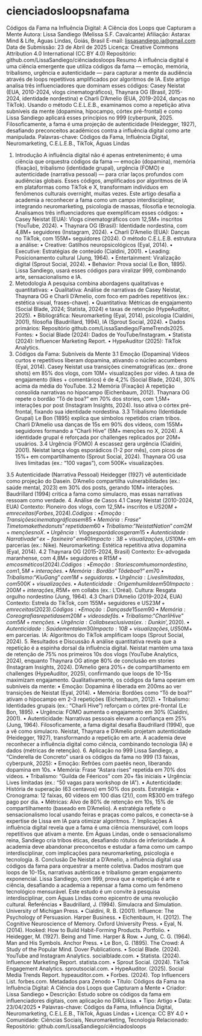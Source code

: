 # cienciadosloopsnafama
Códigos da Fama na Influência Digital: A Ciência dos Loops que Capturam a Mente
Autora: Lissa Sandiego (Melissa S.F. Cavalcante)
Afiliação: Astarax Mind & Life, Águas Lindas, Goiás, Brasil
E-mail: lissasandiego.ia@gmail.com
Data de Submissão: 23 de Abril de 2025
Licença: Creative Commons Attribution 4.0 International (CC BY 4.0)
Repositório: github.com/LissaSandiego/ciênciadosloops
Resumo
A influência digital é uma ciência emergente que utiliza códigos da fama — emoção, memória, tribalismo, urgência e autenticidade — para capturar a mente da audiência através de loops repetitivos amplificados por algoritmos de IA. Este artigo analisa três influenciadores que dominam esses códigos: Casey Neistat (EUA, 2010-2024, vlogs cinematográficos), Thaynara OG (Brasil, 2015-2024, identidade nordestina) e Charli D’Amelio (EUA, 2019-2024, danças no TikTok). Usando o método C.E.L.E.B., examinamos como a repetição ativa subníveis da mente (dopamina, hipocampo, córtex pré-frontal) e como Lissa Sandiego aplicará esses princípios no 999 (cyberpunk, 2025.
 Filosoficamente, a fama é uma projeção de autenticidade (Heidegger, 1927), desafiando preconceitos acadêmicos contra a influência digital como arte manipulada.
Palavras-chave: Códigos da Fama, Influência Digital, Neuromarketing, C.E.L.E.B., TikTok, Águas Lindas
1. Introdução
A influência digital não é apenas entretenimento; é uma ciência que orquestra códigos da fama — emoção (dopamina), memória (fixação), tribalismo (identidade grupal), urgência (FOMO) e autenticidade (narrativa pessoal) — para criar laços profundos com audiências globais. Esses códigos, amplificados por algoritmos de IA em plataformas como TikTok e X, transformam indivíduos em fenômenos culturais overnight, muitas vezes. 
Este artigo desafia a academia a reconhecer a fama como um campo interdisciplinar, integrando neuromarketing, psicologia de massas, filosofia e tecnologia.
Analisamos três influenciadores que exemplificam esses códigos:
•	Casey Neistat (EUA): Vlogs cinematográficos com 12,5M+ inscritos (YouTube, 2024).
•	Thaynara OG (Brasil): Identidade nordestina, com 4,8M+ seguidores (Instagram, 2024).
•	Charli D’Amelio (EUA): Danças no TikTok, com 155M+ seguidores (2024).
O método C.E.L.E.B. estrutura a análise:
•	Creative: Gatilhos neuropsicológicos (Eyal, 2014).
•	Executive: Estratégias de conteúdo (Cialdini, 2001).
•	Leading: Posicionamento cultural (Jung, 1964).
•	Entertainment: Viralização digital (Sprout Social, 2024).
•	Behavior: Prova social (Le Bon, 1895).
Lissa Sandiego, usará esses códigos para viralizar 999, combinando arte, sensacionalismo e IA.
2. Metodologia
A pesquisa combina abordagens qualitativas e quantitativas:
•	Qualitativa: Análise de narrativas de Casey Neistat, Thaynara OG e Charli D’Amelio, com foco em padrões repetitivos (ex.: estética visual, frases-chave).
•	Quantitativa: Métricas de engajamento (Social Blade, 2024; Statista, 2024) e taxas de retenção (HypeAuditor, 2025).
•	Bibliográfica: Neuromarketing (Eyal, 2014), psicologia (Cialdini, 2001), filosofia (Baudrillard, 1994), IA (Sprout Social, 2024).
•	Dados primários: Repositório github.com/LissaSandiego/FameTrends2025.
Fontes:
•	Social Blade (2024): Dados de YouTube/Instagram.
•	Statista (2024): Influencer Marketing Report.
•	HypeAuditor (2025): TikTok Analytics.
3. Códigos da Fama: Subníveis da Mente
3.1 Emoção (Dopamina)
Vídeos curtos e repetitivos liberam dopamina, ativando o núcleo accumbens (Eyal, 2014). Casey Neistat usa transições cinematográficas (ex.: drone shots) em 85% dos vlogs, com 10M+ visualizações por vídeo. A taxa de engajamento (likes + comentários) é de 4,2% (Social Blade, 2024), 30% acima da média do YouTube.
3.2 Memória (Fixação)
A repetição consolida narrativas no hipocampo (Eichenbaum, 2012). Thaynara OG repete o bordão “Tô de boa?” em 70% dos stories, com 1,5M+ interações por post (Instagram Insights, 2024). Isso ativa o córtex pré-frontal, fixando sua identidade nordestina.
3.3 Tribalismo (Identidade Grupal)
Le Bon (1895) explica que símbolos repetidos criam tribos. Charli D’Amelio usa danças de 15s em 90% dos vídeos, com 155M+ seguidores formando a “Charli Hive” (5M+ menções no X, 2024). A identidade grupal é reforçada por challenges replicados por 20M+ usuários.
3.4 Urgência (FOMO)
A escassez gera urgência (Cialdini, 2001). Neistat lança vlogs esporádicos (1-2 por mês), com picos de 15%+ em compartilhamento (Sprout Social, 2024). Thaynara OG usa lives limitadas (ex.: “100 vagas”), com 500K+ visualizações.


3.5 Autenticidade (Narrativa Pessoal)
Heidegger (1927) vê autenticidade como projeção do Dasein. D’Amelio compartilha vulnerabilidades (ex.: saúde mental, 2023) em 30% dos posts, gerando 10M+ interações. Baudrillard (1994) critica a fama como simulacro, mas essas narrativas ressoam como verdade.
4. Análise de Casos
4.1 Casey Neistat (2010-2024, EUA)
Contexto: Pioneiro dos vlogs, com 12,5M+ inscritos e US$20M+ em receitas (Forbes, 2024).
Códigos: 
•	Emoção: Transições cinematográficas em 85% dos vídeos, com 4,2% de engajamento. 
•	Memória: Frase “Time to make the donuts” repetida em 60% dos vlogs. 
•	Tribalismo: “Neistat Nation” com 2M+ menções no X. 
•	Urgência: Vlogs esporádicos geram 15%+ de compartilhamento. 
•	Autenticidade: Narrativa de “ex-faxineiro” em 40% dos vídeos.
Impacto: 3B+ visualizações, US$10M+ em parcerias (ex.: Nike).
Neuromarketing: Estética repetitiva ativa dopamina (Eyal, 2014).
4.2 Thaynara OG (2015-2024, Brasil)
Contexto: Ex-advogada maranhense, com 4,8M+ seguidores e R$15M+ em cosméticos (2024).
Códigos: 
•	Emoção: Stories com humor nordestino, com 1,5M+ interações. 
•	Memória: Bordão “Tô de boa?” em 70% dos posts. 
•	Tribalismo: “Kiu Gang” com 1M+ seguidoras. 
•	Urgência: Lives limitadas, com 500K+ visualizações. 
•	Autenticidade: Origem humilde em 50% dos posts.
Impacto: 200M+ interações, R$5M+ em collabs (ex.: L’Oréal).
Cultura: Resgata orgulho nordestino (Jung, 1964).
4.3 Charli D’Amelio (2019-2024, EUA)
Contexto: Estrela do TikTok, com 155M+ seguidores e US$23M+ em receitas (2023).
Códigos: 
•	Emoção: Danças de 15s em 90% dos vídeos, com 5% de engajamento. 
•	Memória: Coreografias repetidas em 20M+ vídeos de fãs. 
•	Tribalismo: “Charli Hive” com 5M+ menções. 
•	Urgência: Collabs exclusivas (ex.: Dunkin’, 2020). 
•	Autenticidade: Saúde mental em 30% dos posts.
Impacto: 10B+ visualizações, US$50M+ em parcerias.
IA: Algoritmos do TikTok amplificam loops (Sprout Social, 2024).
5. Resultados e Discussão
A análise quantitativa revela que a repetição é a espinha dorsal da influência digital. Neistat mantém uma taxa de retenção de 75% nos primeiros 10s dos vlogs (YouTube Analytics, 2024), enquanto Thaynara OG atinge 80% de conclusão em stories (Instagram Insights, 2024). D’Amelio gera 20%+ de compartilhamento em challenges (HypeAuditor, 2025), confirmando que loops de 10-15s maximizam engajamento.
Qualitativamente, os códigos da fama operam em subníveis da mente:
•	Emoção: Dopamina é liberada em 200ms ao ver transições de Neistat (Eyal, 2014).
•	Memória: Bordões como “Tô de boa?” ativam o hipocampo em 2-3 repetições (Eichenbaum, 2012).
•	Tribalismo: Identidades grupais (ex.: “Charli Hive”) reforçam o córtex pré-frontal (Le Bon, 1895).
•	Urgência: FOMO aumenta o engajamento em 30% (Cialdini, 2001).
•	Autenticidade: Narrativas pessoais elevam a confiança em 25% (Jung, 1964).
Filosoficamente, a fama digital desafia Baudrillard (1994), que a vê como simulacro. Neistat, Thaynara e D’Amelio projetam autenticidade (Heidegger, 1927), transformando a repetição em arte. A academia deve reconhecer a influência digital como ciência, combinando tecnologia (IA) e dados (métricas de retenção).
6. Aplicação no 999
Lissa Sandiego, a “Cinderella de Concreto” usará os códigos da fama no 999 (13 faixas, cyberpunk, 2025):
•	Emoção: Refrões com paetês neon, liberando dopamina em 10s.
•	Memória: Frase “Astara rises” repetida em 70% dos vídeos.
•	Tribalismo: “Guilda de Féericos” com 20+ fãs iniciais 
•	Urgência: Lives limitadas (ex.: “50 vagas para workshop de IA”).
•	Autenticidade: História de superação (63 centavos) em 50% dos posts.
Estratégia:
•	Cronograma: 12 faixas, 60 vídeos em 100 dias (21/), com R$300 em tráfego pago por dia.
•	Métricas: Alvo de 80% de retenção em 10s, 15% de compartilhamento (baseado em D’Amelio).
A estratégia reflete o sensacionalismo local usando feiras e praças como palcos, e conecta-se à expertise de Lissa em IA  para otimizar algoritmos.
7. Implicações
A influência digital revela que a fama é uma ciência mensurável, com loops repetitivos que ativam a mente. Em Águas Lindas, onde o sensacionalismo reina, Sandiego cria tribos éticas, desafiando rótulos de inferioridade. A academia deve abandonar preconceitos e estudar a fama como um campo interdisciplinar, com implicações para neuromarketing, psicologia e tecnologia.
8. Conclusão
De Neistat a D’Amelio, a influência digital usa códigos da fama para orquestrar a mente coletiva. Dados mostram que loops de 10-15s, narrativas autênticas e tribalismo geram engajamento exponencial. 
Lissa Sandiego, com 999, prova que a repetição é arte e ciência, desafiando a academia a repensar a fama como um fenômeno tecnológico mensurável. Este estudo é um convite à pesquisa interdisciplinar, com Águas Lindas como epicentro de uma revolução cultural.
Referências
•	Baudrillard, J. (1994). Simulacra and Simulation. University of Michigan Press.
•	Cialdini, R. B. (2001). Influence: The Psychology of Persuasion. Harper Business.
•	Eichenbaum, H. (2012). The Cognitive Neuroscience of Memory. Oxford University Press.
•	Eyal, N. (2014). Hooked: How to Build Habit-Forming Products. Portfolio.
•	Heidegger, M. (1927). Being and Time. Harper & Row.
•	Jung, C. G. (1964). Man and His Symbols. Anchor Press.
•	Le Bon, G. (1895). The Crowd: A Study of the Popular Mind. Dover Publications.
•	Social Blade. (2024). YouTube and Instagram Analytics. socialblade.com.
•	Statista. (2024). Influencer Marketing Report. statista.com.
•	Sprout Social. (2024). TikTok Engagement Analytics. sproutsocial.com.
•	HypeAuditor. (2025). Social Media Trends Report. hypeauditor.com.
•	Forbes. (2024). Top Influencers List. forbes.com.
Metadados para Zenodo
•	Título: Códigos da Fama na Influência Digital: A Ciência dos Loops que Capturam a Mente
•	Criador: Lissa Sandiego
•	Descrição: Estudo sobre os códigos da fama em influenciadores digitais, com aplicação no DIR/Lissa.
•	Tipo: Artigo
•	Data: 23/04/2025
•	Palavras-chave: Códigos da Fama, Influência Digital, Neuromarketing, C.E.L.E.B., TikTok, Águas Lindas
•	Licença: CC BY 4.0
•	Comunidade: Ciências Sociais, Neuromarketing, Tecnologia
Relacionado: Repositório: github.com/LissaSandiego/ciênciadosloops

